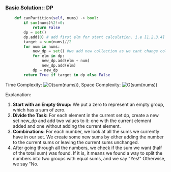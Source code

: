 ### [Basic Solution](/DynamicProgramming/SubsetSum/basic_sol.py):: DP

```python
    def canPartition(self, nums) -> bool:
        if sum(nums)%2!=0:
            return False
        dp = set()
        dp.add(0) # add first elm for start calculation. i.e [1.2.3.4] 0 +1. 0 +11. We need option to add elm itself to output.
        target = sum(nums)//2
        for num in nums: 
            new_dp = set() #we add new collection as we cant change collection that we are runnig on.
            for elm in dp: 
                new_dp.add(elm + num)
                new_dp.add(elm)
            dp = new_dp
        return True if target in dp else False 
```

Time Complexity: ![O(sum(nums))](<https://latex.codecogs.com/svg.image?\inline&space;O(sum(nums))>), Space Complexity: ![O(sum(nums))](<https://latex.codecogs.com/svg.image?\inline&space;O(sum(nums))>)

Explanation:
1) <b>Start with an Empty Group:</b> We put a zero  to represent an empty group,  which has a sum of zero.
2) <b>Divide the Task:</b> For each element in the current set dp, create a new set new_dp and add two values to it: one with the current element added and one without adding the current element.
3) <b>Combinations:</b> For each number, we look at all the sums we currently have in our set. We create some new sums by either adding the number to the current sums or leaving the current sums unchanged.
4) After going through all the numbers, we check if the sum we want (half of the total sum) was found. If it is, it means we found a way to split the numbers into two groups with equal sums, and we say "Yes!" Otherwise, we say "No.


